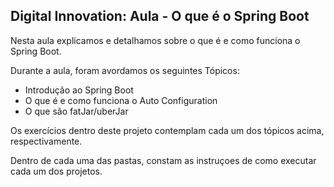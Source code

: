 <h2>Digital Innovation: Aula - O que é o Spring Boot</h2>


Nesta aula explicamos e detalhamos sobre o que é e como funciona o Spring Boot.

Durante a aula, foram avordamos os seguintes Tópicos:

* Introdução ao Spring Boot
* O que é e como funciona o Auto Configuration
* O que são fatJar/uberJar

Os exercícios dentro deste projeto contemplam cada um dos tópicos acima, respectivamente.

Dentro de cada uma das pastas, constam as instruçoes de como executar cada um dos projetos.


